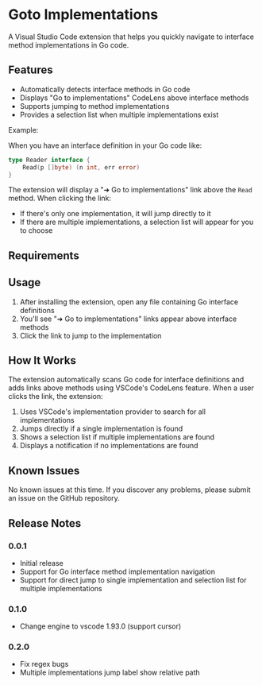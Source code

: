 # Goto Implementations

A Visual Studio Code extension that helps you quickly navigate to interface method implementations in Go code.

## Features

- Automatically detects interface methods in Go code
- Displays "Go to implementations" CodeLens above interface methods
- Supports jumping to method implementations
- Provides a selection list when multiple implementations exist

Example:

When you have an interface definition in your Go code like:
```go
type Reader interface {
    Read(p []byte) (n int, err error)
}
```

The extension will display a "➜ Go to implementations" link above the `Read` method. When clicking the link:
- If there's only one implementation, it will jump directly to it
- If there are multiple implementations, a selection list will appear for you to choose

## Requirements


## Usage

1. After installing the extension, open any file containing Go interface definitions
2. You'll see "➜ Go to implementations" links appear above interface methods
3. Click the link to jump to the implementation

## How It Works

The extension automatically scans Go code for interface definitions and adds links above methods using VSCode's CodeLens feature. When a user clicks the link, the extension:

1. Uses VSCode's implementation provider to search for all implementations
2. Jumps directly if a single implementation is found
3. Shows a selection list if multiple implementations are found
4. Displays a notification if no implementations are found

## Known Issues

No known issues at this time. If you discover any problems, please submit an issue on the GitHub repository.

## Release Notes

### 0.0.1

- Initial release
- Support for Go interface method implementation navigation
- Support for direct jump to single implementation and selection list for multiple implementations

### 0.1.0

- Change engine to vscode 1.93.0 (support cursor)

### 0.2.0

- Fix regex bugs
- Multiple implementations jump label show relative path